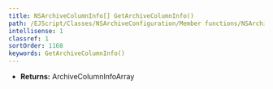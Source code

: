 ```yaml
---
title: NSArchiveColumnInfo[] GetArchiveColumnInfo()
path: /EJScript/Classes/NSArchiveConfiguration/Member functions/NSArchiveColumnInfo[] GetArchiveColumnInfo()
intellisense: 1
classref: 1
sortOrder: 1168
keywords: GetArchiveColumnInfo()
---
```



* **Returns:** ArchiveColumnInfoArray


